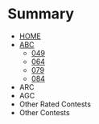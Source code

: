 # Summary

* [HOME](README.md)
* [ABC](./md/ABC/ABC.md)
  * [049](./md/ABC/049.md)
  * [064](./md/ABC/064.md)
  * [079](./md/ABC/079.md)
  * [084](./md/ABC/084.md)
* ARC
* AGC
* Other Rated Contests
* Other Contests